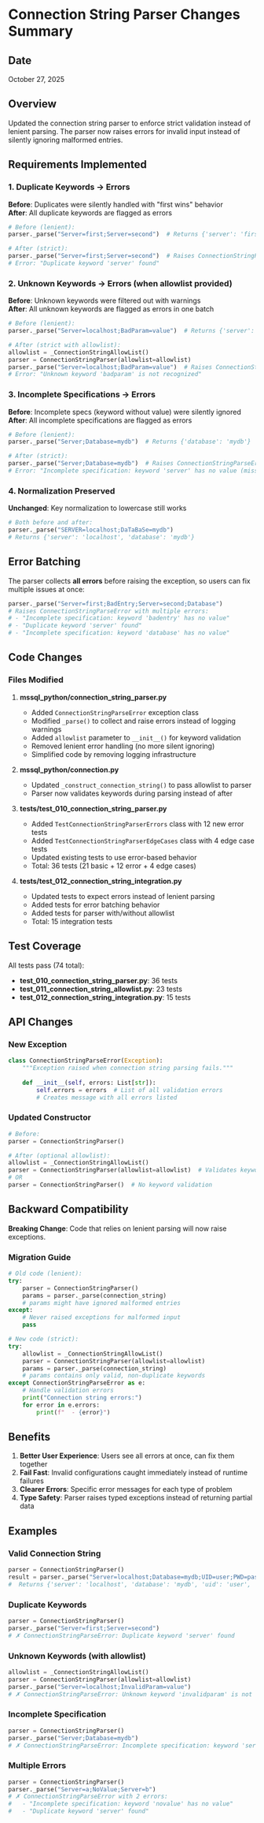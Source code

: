 # Connection String Parser Changes Summary

## Date
October 27, 2025

## Overview
Updated the connection string parser to enforce strict validation instead of lenient parsing. The parser now raises errors for invalid input instead of silently ignoring malformed entries.

## Requirements Implemented

### 1. Duplicate Keywords → Errors
**Before**: Duplicates were silently handled with "first wins" behavior  
**After**: All duplicate keywords are flagged as errors

```python
# Before (lenient):
parser._parse("Server=first;Server=second")  # Returns {'server': 'first'}

# After (strict):
parser._parse("Server=first;Server=second")  # Raises ConnectionStringParseError
# Error: "Duplicate keyword 'server' found"
```

### 2. Unknown Keywords → Errors (when allowlist provided)
**Before**: Unknown keywords were filtered out with warnings  
**After**: All unknown keywords are flagged as errors in one batch

```python
# Before (lenient):
parser._parse("Server=localhost;BadParam=value")  # Returns {'server': 'localhost'}

# After (strict with allowlist):
allowlist = _ConnectionStringAllowList()
parser = ConnectionStringParser(allowlist=allowlist)
parser._parse("Server=localhost;BadParam=value")  # Raises ConnectionStringParseError
# Error: "Unknown keyword 'badparam' is not recognized"
```

### 3. Incomplete Specifications → Errors
**Before**: Incomplete specs (keyword without value) were silently ignored  
**After**: All incomplete specifications are flagged as errors

```python
# Before (lenient):
parser._parse("Server;Database=mydb")  # Returns {'database': 'mydb'}

# After (strict):
parser._parse("Server;Database=mydb")  # Raises ConnectionStringParseError
# Error: "Incomplete specification: keyword 'server' has no value (missing '=')"
```

### 4. Normalization Preserved
**Unchanged**: Key normalization to lowercase still works

```python
# Both before and after:
parser._parse("SERVER=localhost;DaTaBaSe=mydb")
# Returns {'server': 'localhost', 'database': 'mydb'}
```

## Error Batching

The parser collects **all errors** before raising the exception, so users can fix multiple issues at once:

```python
parser._parse("Server=first;BadEntry;Server=second;Database")
# Raises ConnectionStringParseError with multiple errors:
# - "Incomplete specification: keyword 'badentry' has no value"
# - "Duplicate keyword 'server' found"
# - "Incomplete specification: keyword 'database' has no value"
```

## Code Changes

### Files Modified

1. **mssql_python/connection_string_parser.py**
   - Added `ConnectionStringParseError` exception class
   - Modified `_parse()` to collect and raise errors instead of logging warnings
   - Added `allowlist` parameter to `__init__()` for keyword validation
   - Removed lenient error handling (no more silent ignoring)
   - Simplified code by removing logging infrastructure

2. **mssql_python/connection.py**
   - Updated `_construct_connection_string()` to pass allowlist to parser
   - Parser now validates keywords during parsing instead of after

3. **tests/test_010_connection_string_parser.py**
   - Added `TestConnectionStringParserErrors` class with 12 new error tests
   - Added `TestConnectionStringParserEdgeCases` class with 4 edge case tests
   - Updated existing tests to use error-based behavior
   - Total: 36 tests (21 basic + 12 error + 4 edge cases)

4. **tests/test_012_connection_string_integration.py**
   - Updated tests to expect errors instead of lenient parsing
   - Added tests for error batching behavior
   - Added tests for parser with/without allowlist
   - Total: 15 integration tests

## Test Coverage

All tests pass (74 total):
- **test_010_connection_string_parser.py**: 36 tests 
- **test_011_connection_string_allowlist.py**: 23 tests 
- **test_012_connection_string_integration.py**: 15 tests 

## API Changes

### New Exception

```python
class ConnectionStringParseError(Exception):
    """Exception raised when connection string parsing fails."""
    
    def __init__(self, errors: List[str]):
        self.errors = errors  # List of all validation errors
        # Creates message with all errors listed
```

### Updated Constructor

```python
# Before:
parser = ConnectionStringParser()

# After (optional allowlist):
allowlist = _ConnectionStringAllowList()
parser = ConnectionStringParser(allowlist=allowlist)  # Validates keywords
# OR
parser = ConnectionStringParser()  # No keyword validation
```

## Backward Compatibility

**Breaking Change**: Code that relies on lenient parsing will now raise exceptions.

### Migration Guide

```python
# Old code (lenient):
try:
    parser = ConnectionStringParser()
    params = parser._parse(connection_string)
    # params might have ignored malformed entries
except:
    # Never raised exceptions for malformed input
    pass

# New code (strict):
try:
    allowlist = _ConnectionStringAllowList()
    parser = ConnectionStringParser(allowlist=allowlist)
    params = parser._parse(connection_string)
    # params contains only valid, non-duplicate keywords
except ConnectionStringParseError as e:
    # Handle validation errors
    print("Connection string errors:")
    for error in e.errors:
        print(f"  - {error}")
```

## Benefits

1. **Better User Experience**: Users see all errors at once, can fix them together
2. **Fail Fast**: Invalid configurations caught immediately instead of runtime failures
3. **Clearer Errors**: Specific error messages for each type of problem
4. **Type Safety**: Parser raises typed exceptions instead of returning partial data

## Examples

### Valid Connection String
```python
parser = ConnectionStringParser()
result = parser._parse("Server=localhost;Database=mydb;UID=user;PWD=pass")
#  Returns {'server': 'localhost', 'database': 'mydb', 'uid': 'user', 'pwd': 'pass'}
```

### Duplicate Keywords
```python
parser = ConnectionStringParser()
parser._parse("Server=first;Server=second")
# ✗ ConnectionStringParseError: Duplicate keyword 'server' found
```

### Unknown Keywords (with allowlist)
```python
allowlist = _ConnectionStringAllowList()
parser = ConnectionStringParser(allowlist=allowlist)
parser._parse("Server=localhost;InvalidParam=value")
# ✗ ConnectionStringParseError: Unknown keyword 'invalidparam' is not recognized
```

### Incomplete Specification
```python
parser = ConnectionStringParser()
parser._parse("Server;Database=mydb")
# ✗ ConnectionStringParseError: Incomplete specification: keyword 'server' has no value
```

### Multiple Errors
```python
parser = ConnectionStringParser()
parser._parse("Server=a;NoValue;Server=b")
# ✗ ConnectionStringParseError with 2 errors:
#   - "Incomplete specification: keyword 'novalue' has no value"
#   - "Duplicate keyword 'server' found"
```
